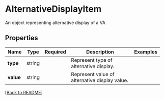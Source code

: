 # AlternativeDisplayItem

An object representing alternative display of a VA.

## Properties

| Name | Type | Required | Description | Examples |
|------------|:-------------:|:-------------:|-------------|:-------------:|
| **type** |string |  | Represent type of alternative display. | | |
| **value** |string |  | Represent value of alternative display value. | | |



[[Back to README]](../../README.md)